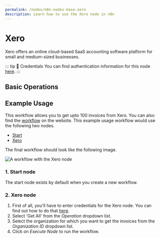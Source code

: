 ```yaml
---
permalink: /nodes/n8n-nodes-base.xero
description: Learn how to use the Xero node in n8n
---
```


# Xero

Xero offers an online cloud-based SaaS accounting software platform for small and medium-sized businesses.

::: tip 🔑 Credentials
You can find authentication information for this node [here](../../../credentials/Xero/README.md).
:::

## Basic Operations

<Resource node="n8n-nodes-base.xero" />

## Example Usage

This workflow allows you to get upto 100 invoices from Xero. You can also find the [workflow](https://n8n.io/workflows/543) on the website. This example usage workflow would use the following two nodes.
- [Start](../../core-nodes/Start/README.md)
- [Xero]()

The final workflow should look like the following image.

![A workflow with the Xero node](REDACTED)

### 1. Start node

The start node exists by default when you create a new workflow.

### 2. Xero node

1. First of all, you'll have to enter credentials for the Xero node. You can find out how to do that [here](../../../credentials/Xero/README.md).
2. Select 'Get All' from the *Operation* dropdown list.
3. Select the organization for which you want to get the invoices from the *Organization ID* dropdown list.
4. Click on *Execute Node* to run the workflow.
